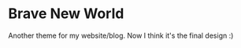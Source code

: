 Brave New World
===============
Another theme for my website/blog.
Now I think it's the final design :)
